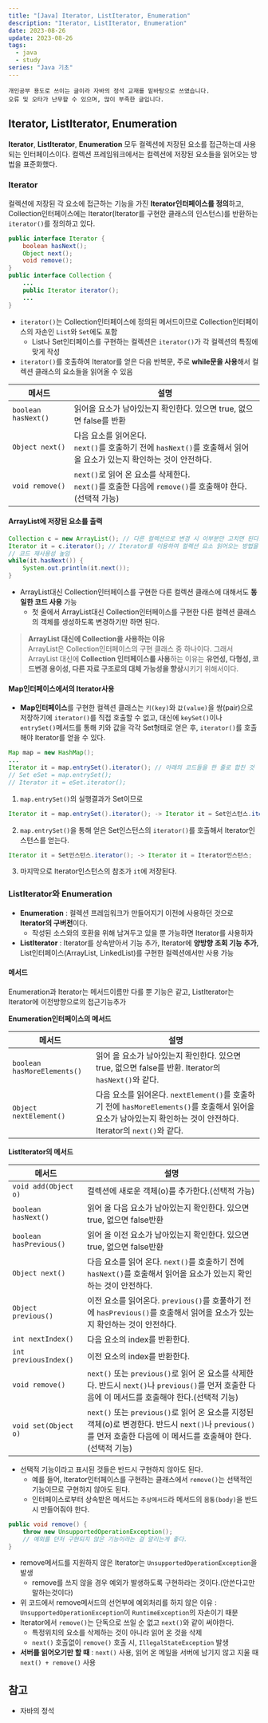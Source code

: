 ```yaml
---
title: "[Java] Iterator, ListIterator, Enumeration"
description: "Iterator, ListIterator, Enumeration"
date: 2023-08-26
update: 2023-08-26
tags:
  - java
  - study
series: "Java 기초"
---
```


```
개인공부 용도로 쓰이는 글이라 자바의 정석 교재를 밑바탕으로 쓰였습니다. 
오류 및 오타가 난무할 수 있으며, 많이 부족한 글입니다.
```

## Iterator, ListIterator, Enumeration

**Iterator**, **ListIterator**, **Enumeration** 모두 컬렉션에 저장된 요소를 접근하는데 사용되는 인터페이스이다. 컬렉션 프레임워크에서는 컬렉션에 저장된 요소들을 읽어오는 방법을 표준화했다.

### Iterator

컬렉션에 저장된 각 요소에 접근하는 기능을 가진 **Iterator인터페이스를 정의**하고, Collection인터페이스에는 Iterator(Iterator를 구현한 클래스의 인스턴스)를 반환하는 `iterator()`를 정의하고 있다. 

```java
public interface Iterator {
	boolean hasNext();
	Object next();
	void remove();
}
public interface Collection {
	...
	public Iterator iterator();
	...
}
```

- `iterator()`는 Collection인터페이스에 정의된 메서드이므로 Collection인터페이스의 자손인 `List`와 `Set`에도 포함
    - List나 Set인터페이스를 구현하는 컬렉션은 `iterator()`가 각 컬렉션의 특징에 맞게 작성
- `iterator()`를 호출하여 Iterator를 얻은 다음 반복문, 주로 **while문을 사용**해서 컬렉션 클래스의 요소들을 읽어올 수 있음

| 메서드 | 설명 |
| --- | --- |
| `boolean hasNext()` | 읽어올 요소가 남아있는지 확인한다. 있으면 true, 없으면 false를 반환 |
| `Object next()` | 다음 요소를 읽어온다.<br> `next()`를 호출하기 전에 `hasNext()`를 호출해서 읽어 올 요소가 있는지 확인하는 것이 안전하다. |
|  `void remove()` | `next()`로 읽어 온 요소를 삭제한다.<br> `next()`를 호출한 다음에 `remove()`를 호출해야 한다.(선택적 가능) |

#### ArrayList에 저장된 요소를 출력

```java
Collection c = new ArrayList(); // 다른 컬렉션으로 변경 시 이부분만 고치면 된다.
Iterator it = c.iterator(); // Iterator를 이용하여 컬렉션 요소 읽어오는 방법을 표준화함
// 코드 재사용성 높임
while(it.hasNext()) {
	System.out.println(it.next());
}
```

- ArrayList대신 Collection인터페이스를 구현한 다른 컬렉션 클래스에 대해서도 **동일한 코드 사용** 가능
    - 첫 줄에서 ArrayList대신 Collection인터페이스를 구현한 다른 컬렉션 클래스의 객체를 생성하도록 변경하기만 하면 된다.

> **ArrayList 대신에 Collection을 사용하는 이유**<br>
ArrayList은 Collection인터페이스의 구현 클래스 중 하나이다. 그래서 ArrayList 대신에 **Collection 인터페이스를 사용**하는 이유는 **유연성, 다형성, 코드변경 용이성, 다른 자료 구조로의 대체 가능성을 향상**시키기 위해서이다.


#### Map인터페이스에서의 Iterator사용

- **Map인터페이스**를 구현한 컬렉션 클래스는 `키(key)`와 `값(value)`을 쌍(pair)으로 저장하기에 `iterator()`를 직접 호출할 수 없고, 대신에 `keySet()`이나 `entrySet()`메서드를 통해 키와 값을 각각 Set형태로 얻은 후, `iterator()`를 호출해야 Iterator를 얻을 수 있다.

```java
Map map = new HashMap();
...
Iterator it = map.entrySet().iterator(); // 아래의 코드들을 한 줄로 합친 것
// Set eSet = map.entrySet();
// Iterator it = eSet.iterator();
```

1. `map.entrySet()`의 실행결과가 Set이므로

```java
Iterator it = map.entrySet().iterator(); -> Iterator it = Set인스턴스.iterator();
```

2. `map.entrySet()`을 통해 얻은 Set인스턴스의 `iterator()`를 호출해서 Iterator인스턴스를 얻는다.

```java
Iterator it = Set인스턴스.iterator(); -> Iterator it = Iterator인스턴스;
```

3. 마지막으로 Iterator인스턴스의 참조가 `it`에 저장된다.

### ListIterator와 Enumeration

- **Enumeration** : 컬렉션 프레임워크가 만들어지기 이전에 사용하던 것으로 **Iterator의 구버전**이다.
    - 작성된 소스와의 호환을 위해 남겨두고 있을 뿐 가능하면 Iterator를 사용하자
- **ListIterator** : Iterator를 상속받아서 기능 추가, Iterator에 **양방향 조회 기능 추가**, List인터페이스(ArrayList, LinkedList)를 구현한 컬렉션에서만 사용 가능

#### 메서드

Enumeration과 Iterator는 메서드이름만 다를 뿐 기능은 같고, ListIterator는 Iterator에 이전방향으로의 접근기능추가

**Enumeration인터페이스의 메서드**

| 메서드 | 설명 |
| --- | --- |
| `boolean hasMoreElements()` | 읽어 올 요소가 남아있는지 확인한다. 있으면 true, 없으면 false를 반환. Iterator의 `hasNext()`와 같다. |
| `Object nextElement()` | 다음 요소를 읽어온다. `nextElement()`를 호출하기 전에 `hasMoreElements()`를 호출해서 읽어올 요소가 남아있는지 확인하는 것이 안전하다. Iterator의 `next()`와 같다. |

**ListIterator의 메서드**

| 메서드 | 설명 |
| --- | --- |
| `void add(Object o)` | 컬렉션에 새로운 객체(o)를 추가한다.(선택적 가능) |
| `boolean hasNext()` | 읽어 올 다음 요소가 남아있는지 확인한다. 있으면 true, 없으면 false반환 |
| `boolean hasPrevious()` | 읽어 올 이전 요소가 남아있는지 확인한다. 있으면 true, 없으면 false반환 |
| `Object next()` | 다음 요소를 읽어 온다. `next()`를 호출하기 전에 `hasNext()`를 호출해서 읽어올 요소가 있는지 확인하는 것이 안전하다. |
| `Object previous()` | 이전 요소를 읽어온다. `previous()`를 호풀하기 전에 `hasPrevious()`를 호출해서 읽어올 요소가 있는지 확인하는 것이 안전하다. |
| `int nextIndex()` | 다음 요소의 index를 반환한다. |
| `int previousIndex()` | 이전 요소의 index를 반환한다. |
| `void remove()` | `next()` 또는 `previous()`로 읽어 온 요소를 삭제한다. 반드시 `next()`나 `previous()`를 먼저 호출한 다음에 이 메서드를 호출해야 한다.(선택적 기능) |
| `void set(Object o)` | `next()` 또는 `previous()`로 읽어 온 요소를 지정된 객체(o)로 변경한다. 반드시 `next()`나 `previous()`를 먼저 호출한 다음에 이 메서드를 호출해야 한다.(선택적 기능) |

- 선택적 기능이라고 표시된 것들은 반드시 구현하지 않아도 된다.
    - 예를 들어, Iterator인터페이스를 구현하는 클래스에서 `remove()`는 선택적인 기능이므로 구현하지 않아도 된다.
    - 인터페이스로부터 상속받은 메서드는 `추상메서드`라 메서드의 `몸통(body)`을 반드시 만들어줘야 한다.

```java
public void remove() {
	throw new UnsupportedOperationException(); 
    // 예외를 던저 구현되지 않은 기능이라는 걸 알리는게 좋다.
}
```

- remove메서드를 지원하지 않은 Iterator는 `UnsupportedOperationException`을 발생
    - remove를 쓰지 않을 경우 예외가 발생하도록 구현하라는 것이다.(안쓴다고만 말하는것이다)
- 위 코드에서 remove메서드의 선언부에 예외처리를 하지 않은 이유 : `UnsupportedOperationException`이 `RuntimeException`의 자손이기 때문
- Iterator에서 `remove()`는 단독으로 쓰일 순 없고 `next()`와 같이 써야한다.
    - 특정위치의 요소를 삭제하는 것이 아니라 읽어 온 것을 삭제
    - `next()` 호출없이 `remove()` 호출 시, `IllegalStateException` 발생
- **서버를 읽어오기만 할 때** : `next()` 사용, 읽어 온 메일을 서버에 남기지 않고 지울 때 `next() + remove()` 사용

## 참고

- 자바의 정석